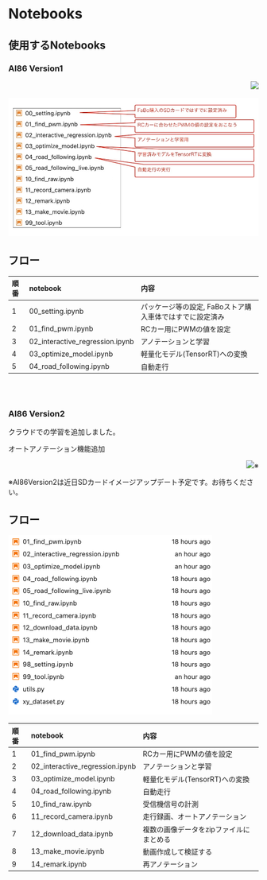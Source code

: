 # Notebooks

## 使用するNotebooks

### AI86 Version1

<div style="text-align:right;">
<img src="./../img/signatureboardAI86V1.png">
</div>

![](./img/use_notebooks.jpg)

## フロー

|順番|notebook|内容|
|:--|:--|:--|
|1|00_setting.ipynb|パッケージ等の設定, FaBoストア購入車体ではすでに設定済み|
|2|01_find_pwm.ipynb|RCカー用にPWMの値を設定|
|3|02_interactive_regression.ipynb|アノテーションと学習|
|4|03_optimize_model.ipynb|軽量化モデル(TensorRT)への変換|
|5|04_road_following.ipynb|自動走行|

<br>
<br>

### AI86 Version2

クラウドでの学習を追加しました。

オートアノテーション機能追加

<div style="text-align:right;">
<img src="./../img/signatureboardAI86V2.png">※
</div>

※AI86Version2は近日SDカードイメージアップデート予定です。お待ちください。

## フロー

![](./img/jupyter/jupyterfiles.png)

|順番|notebook|内容|
|:--|:--|:--|
|1|01_find_pwm.ipynb|RCカー用にPWMの値を設定|
|2|02_interactive_regression.ipynb|アノテーションと学習|
|3|03_optimize_model.ipynb|軽量化モデル(TensorRT)への変換|
|4|04_road_following.ipynb|自動走行|
|5|10_find_raw.ipynb|受信機信号の計測|
|6|11_record_camera.ipynb|走行録画、オートアノテーション|
|7|12_download_data.ipynb|複数の画像データをzipファイルにまとめる|
|8|13_make_movie.ipynb|動画作成して検証する|
|9|14_remark.ipynb|再アノテーション|

